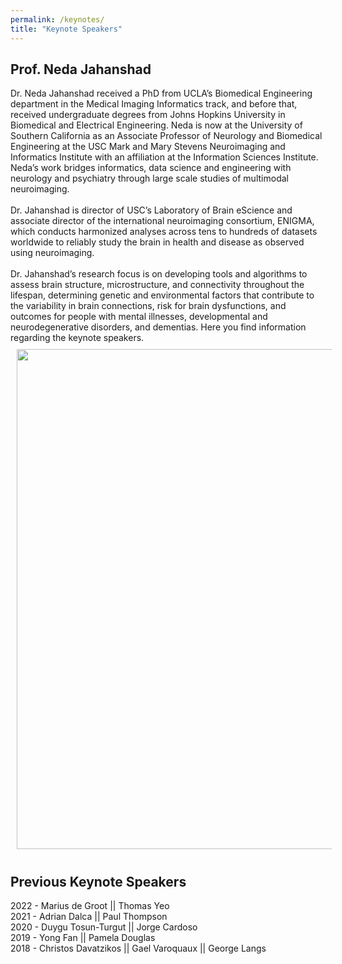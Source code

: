 ```yaml
---
permalink: /keynotes/
title: "Keynote Speakers"
---
```

## Prof. Neda Jahanshad
Dr. Neda Jahanshad received a PhD from UCLA’s Biomedical Engineering department in the Medical Imaging Informatics track, and before that, received undergraduate degrees from Johns Hopkins University in Biomedical and Electrical Engineering. Neda is now at the University of Southern California as an Associate Professor of Neurology and Biomedical Engineering at the USC Mark and Mary Stevens Neuroimaging and Informatics Institute with an affiliation at the Information Sciences Institute. Neda’s work bridges informatics, data science and engineering with neurology and psychiatry through large scale studies of multimodal neuroimaging. 
<br>
<br>
Dr. Jahanshad is director of USC’s Laboratory of Brain eScience and associate director of the international neuroimaging consortium, ENIGMA, which conducts harmonized analyses across tens to hundreds of datasets worldwide to reliably study the brain in health and disease as observed using neuroimaging. 
<br>
<br>
Dr. Jahanshad’s research focus is on developing tools and algorithms to assess brain structure, microstructure, and connectivity throughout the lifespan, determining genetic and environmental factors that contribute to the variability in brain connections, risk for brain dysfunctions, and outcomes for people with mental illnesses, developmental and neurodegenerative disorders, and dementias.
Here you find information regarding the keynote speakers. 
<img align="center" src="https://mlcnworkshop.github.io/images/neda.jpg" width="800 px" style="padding: 10px">

## Previous Keynote Speakers

2022 - Marius de Groot || Thomas Yeo
<br>
2021 - Adrian Dalca || Paul Thompson 
<br>
2020 - Duygu Tosun-Turgut || Jorge Cardoso 
<br>
2019 - Yong Fan || Pamela Douglas
<br>
2018 - Christos Davatzikos || Gael Varoquaux || George Langs
<br>
